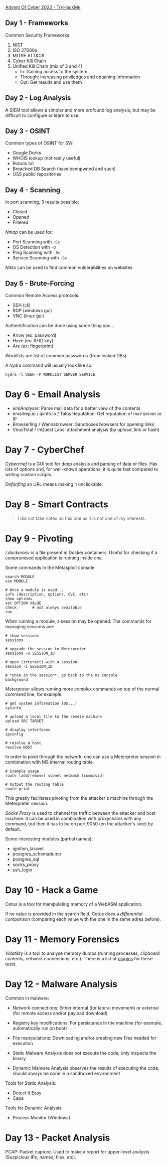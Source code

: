 [Advent Of Cyber 2022 - TryHackMe](https://tryhackme.com/room/adventofcyber4)

## Day 1 - Frameworks

Common Security Frameworks:

1. NIST
2. ISO 27000s
3. MITRE ATT&CK
4. Cyber Kill Chain
5. Unified Kill Chain (mix of 3 and 4)
	- In: Gaining access to the system
	- Through: Increasing priviledges and obtaining information
	- Out: Get results and use them

## Day 2 - Log Analysis

A *SIEM* tool allows a simpler and more profound log analysis, but may be difficult to configure or learn to use. 

## Day 3 - OSINT

Common types of OSINT for SW:

- Google Dorks
- WHOIS lookup (not really useful)
- Robots.txt
- Breached DB Search (haveibeenpwned and such)
- OSS public repositories

## Day 4 - Scanning

In port scanning, 3 results possible:

- Closed
- Opened
- Filtered

*Nmap* can be used for:

- Port Scanning with `-Ss`
- OS Detection with `-O`
- Ping Scanning with `-Sn`
- Service Scanning with `-Sv`

*Nikto* can be used to find common vulnerabilities on websites

## Day 5 - Brute-Forcing

Common Remote Access protocols:

- SSH (cli)
- RDP (windows gui)
- VNC (linux gui)

Authentification can be done using some thing you...

- Know (ex: password)
- Have (ex: RFID key)
- Are (ex: fingerprint)

*Wordlists* are list of common passwords (from leaked DBs)

A hydra command will usually look like so:

	hydra -l USER -P WORDLIST SERVER SERVICE

# Day 6 - Email Analysis

- *emlAnalyser*: Parse mail data for a better view of the contents
- emailrep.io / ipinfo.io / Talos Reputation: Get reputation of mail server or IP
- Browserling / Wannabrowser: Sandboxes browsers for opening links
- VirusTotal / InQuest Labs: attachment analysis (by upload, link or hash)

# Day 7 - CyberChef

*Cyberchef* is a GUI tool for deep analysis and parsing of data or files. Has lots of options and, for well-known operations, it is quite fast compared to writing custom scripts.

*Defanfing* an URL means making it unclickable.

# Day 8 - Smart Contracts

> I did not take notes on this one as it is not one of my interests.

# Day 9 - Pivoting

*/.dockerenv* is a file present in Docker containers. Useful for checking if a compromised application is running inside one.

Some commands in the Metasploit console:

	search MODULE
	use MODULE

	# Once a module is used...
	info (description, options, CVE, etc)
	show options
	set OPTION VALUE
	check 		# not always available
	run

When running a module, a session may be opened. The commands for managing sessions are:

	# show sessions
	sessions

	# upgrade the session to Meterpreter
	sessions -u SESSION_ID

	# open (interact) with a session
	session -i SESSION_ID

	# *once in the session*, go back to the ms console
	background

Meterpreter allows running more complex commands on top of the normal command line, for example:

	# get system information (OS...)
	sysinfo

	# upload a local file to the remote machine
	upload SRC TARGET

	# display interfaces
	ipconfig

	# resolve a host
	resolve HOST


In order to pivot through the network, one can use a Meterpreter session in combination with MS internal routing table.

	# Example usage
	route [add/remove] subnet netmask [comm/sid]

	# Output the routing table
	route print

This greatly facilitates pivoting from the attacker's machine through the Meterpreter session.


*Socks Proxy* is used to channel the traffic between the attacker and host machine. It can be used in combination with proxychains with any command, but then it has to be on port 9050 (on the attacker's side) by default.


Some interesting modules (partial names):

- ignition_laravel
- postgres_schemadump
- postgres_sql
- socks_proxy
- ssh_login

# Day 10 - Hack a Game

*Cetus* is a tool for manipulating memory of a WebASM application.

If no value is provided in the search field, Cetus does a *differential comparison* (comparing each value with the one in the same adres before).


# Day 11 - Memory Forensics

*Volatility* is a tool to analyse memory dumps (running processes, clipboard contents, network connections, etc.). There is a list of [plugins](https://volatility3.readthedocs.io/en/stable/volatility3.plugins.html) for these tests.


# Day 12 - Malware Analysis

Common in malware:

- Network connections: Either internal (for lateral movement) or external (for remote access and/or payload download)
- Registry key modifications: For persistance in the machine (for example, automatically run on boot)
- File manipulations: Downloading and/or creating new files needed for execution

- Static Malware Analysis does not execute the code, only inspects the binary
- Dynamic Malware Analysis observes the results of executing the code, should always be done in a sandboxed environment

Tools for Static Analysis:

- Detect It Easy
- Capa

Tools for Dynamic Analysis:

- Process Monitor (Windows)


# Day 13 - Packet Analysis

*PCAP*: Packet capture. Used to make a report for upper-level analysts (Suspicious IPs, names, files, etc).

